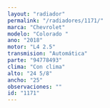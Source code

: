 ```yaml
---
layout: "radiador"
permalink: "/radiadores/1171/"
marca: "Chevrolet"
modelo: "Colorado "
ano: "2018"
motor: "L4 2.5"
transmision: "Automática"
parte: "94778493"
clima: "Con clima"
alto: "24 5/8"
ancho: "25"
observaciones: ""
id: "1171"
---
```


